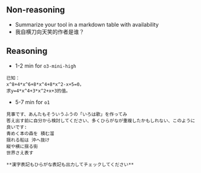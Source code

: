 
## Non-reasoning

- Summarize your tool in a markdown table with availability
- 我自横刀向天笑的作者是谁？

## Reasoning

- 1-2 min for `o3-mini-high`
```
已知：
x^8+4*x^6+8*x^4+8*x^2-x+5=0，
求y=4*x^4+3*x^2+x+3的值。
```

- 5-7 min for `o1`
```
見事です、あんたもそういうふうの「いろは歌」を作ってみ
答え出す前に自分から検討してください、多くひらがなが重複したかもしれない、このように良いです:
青めく本の森を 積む溜
揺れる船は 沖へ抜け
縦や横に揺る街
世界さえ表す

**漢字表記もひらがな表記も出力してチェックしてください**
```
